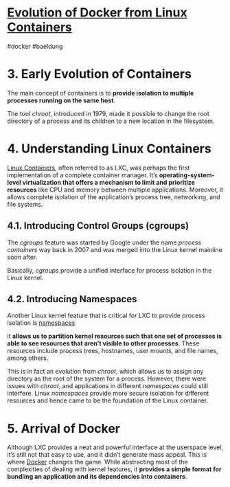 # [Evolution of Docker from Linux Containers](https://www.baeldung.com/linux/docker-containers-evolution) 
#docker #baeldung

# 3. Early Evolution of Containers
The main concept of containers is to **provide isolation to multiple processes running on the same host**.

The tool _chroot_, introduced in 1979, made it possible to change the root directory of a process and its children to a new location in the filesystem.

# 4. Understanding Linux Containers
[Linux Containers](https://linuxcontainers.org/), often referred to as LXC, was perhaps the first implementation of a complete container manager. It’s **operating-system-level virtualization that offers a mechanism to limit and prioritize resources** like CPU and memory between multiple applications. Moreover, it allows complete isolation of the application’s process tree, networking, and file systems.

## 4.1. Introducing Control Groups (cgroups)
The _cgroups_ feature was started by Google under the name _process containers_ way back in 2007 and was merged into the Linux kernel mainline soon after.

Basically, _cgroups_ provide a unified interface for process isolation in the Linux kernel.

## 4.2. Introducing Namespaces
Another Linux kernel feature that is critical for LXC to provide process isolation is [namespaces](https://man7.org/linux/man-pages/man7/namespaces.7.html)

it **allows us to partition kernel resources such that one set of processes is able to see resources that aren’t visible to other processes**. These resources include process trees, hostnames, user mounts, and file names, among others.

This is in fact an evolution from _chroot_, which allows us to assign any directory as the root of the system for a process. However, there were issues with _chroot_, and applications in different _namespaces_ could still interfere. Linux _namespaces_ provide more secure isolation for different resources and hence came to be the foundation of the Linux container.

# 5. Arrival of Docker
Although LXC provides a neat and powerful interface at the userspace level, it’s still not that easy to use, and it didn’t generate mass appeal. This is where [Docker](https://www.docker.com/) changes the game. While abstracting most of the complexities of dealing with kernel features, it **provides a simple format for bundling an application and its dependencies into containers**.
